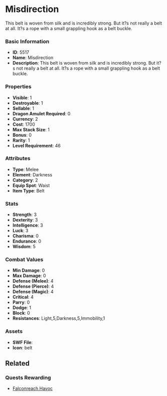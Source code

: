 # Misdirection

This belt is woven from silk and is incredibly strong. But it?s not really a belt at all. It?s a rope with a small grappling hook as a belt buckle.

### Basic Information

- **ID**: 5517
- **Name**: Misdirection
- **Description**: This belt is woven from silk and is incredibly strong. But it?s not really a belt at all. It?s a rope with a small grappling hook as a belt buckle.

### Properties

- **Visible**: 1
- **Destroyable**: 1
- **Sellable**: 1
- **Dragon Amulet Required**: 0
- **Currency**: 2
- **Cost**: 1700
- **Max Stack Size**: 1
- **Bonus**: 0
- **Rarity**: 1
- **Level Requirement**: 46

### Attributes

- **Type**: Melee
- **Element**: Darkness
- **Category**: 2
- **Equip Spot**: Waist
- **Item Type**: Belt

### Stats

- **Strength**: 3
- **Dexterity**: 3
- **Intelligence**: 3
- **Luck**: 3
- **Charisma**: 0
- **Endurance**: 0
- **Wisdom**: 5

### Combat Values

- **Min Damage**: 0
- **Max Damage**: 0
- **Defense (Melee)**: 4
- **Defense (Pierce)**: 4
- **Defense (Magic)**: 4
- **Critical**: 4
- **Parry**: 0
- **Dodge**: 1
- **Block**: 0
- **Resistances**: Light,5,Darkness,5,Immobility,1

### Assets

- **SWF File**: 
- **Icon**: belt

## Related

### Quests Rewarding

- [Falconreach Havoc](../quests/778-falconreach-havoc.md)

